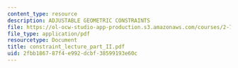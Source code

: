 ```yaml
---
content_type: resource
description: ADJUSTABLE GEOMETRIC CONSTRAINTS
file: https://ol-ocw-studio-app-production.s3.amazonaws.com/courses/2-75-precision-machine-design-fall-2001/2fbb186787f4e992dcbf38599193e60c_constraint_lecture_part_II.pdf
file_type: application/pdf
resourcetype: Document
title: constraint_lecture_part_II.pdf
uid: 2fbb1867-87f4-e992-dcbf-38599193e60c
---
```

